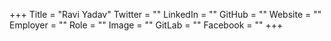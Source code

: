 +++
Title = "Ravi Yadav"
Twitter = ""
LinkedIn = ""
GitHub = ""
Website = ""
Employer = ""
Role = ""
Image = ""
GitLab = ""
Facebook = ""
+++

